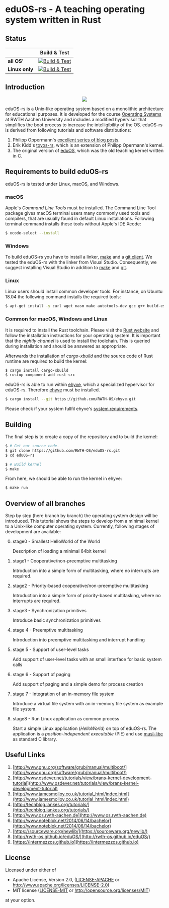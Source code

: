 # eduOS-rs - A teaching operating system written in Rust

## Status

|   | Build & Test |
|---|:-----:|
|**all OS'**|[![Build & Test](https://dev.azure.com/RWTH-OS/eduOS-rs/_apis/build/status/RWTH-OS.eduOS-rs)](https://dev.azure.com/RWTH-OS/eduOS-rs/_build?definitionId=1)|
|**Linux only**|[![Build & Test](https://git.rwth-aachen.de/os/eduOS-rs/badges/master/pipeline.svg)](https://git.rwth-aachen.de/os/eduOS-rs/pipelines)|

## Introduction

<p align="center"><img src="/img/demo.gif?raw=true"/></p>

eduOS-rs is a Unix-like operating system based on a monolithic architecture for educational purposes.
It is developed for the course [Operating Systems][acsos] at RWTH Aachen University and includes a modified hypervisor that simplifies the boot process to increase the intelligibility of the OS.
eduOS-rs is derived from following tutorials and software distributions:

1. Philipp Oppermann's [excellent series of blog posts][opp].
2. Erik Kidd's [toyos-rs][kidd], which is an extension of Philipp Opermann's kernel.
3. The original version of [eduOS][stlankes], which was the old teaching kernel written in C.

[opp]: http://blog.phil-opp.com/
[kidd]: http://www.randomhacks.net/bare-metal-rust/
[stlankes]: http://rwth-os.github.io/eduOS/
[rust-barebones-kernel]: https://github.com/thepowersgang/rust-barebones-kernel
[acsos]: http://www.os.rwth-aachen.de/

## Requirements to build eduOS-rs
eduOS-rs is tested under Linux, macOS, and Windows.

### macOS
Apple's *Command Line Tools* must be installed.
The Command Line Tool package gives macOS terminal users many commonly used tools and compilers, that are usually found in default Linux installations.
Following terminal command installs these tools without Apple's IDE Xcode:

```sh
$ xcode-select --install
```

### Windows
To build eduOS-rs you have to install a linker, [make](http://gnuwin32.sourceforge.net/packages/make.htm) and a [git client](https://git-scm.com/downloads).
We tested the eduOS-rs with the linker from Visual Studio.
Consequently, we suggest installing Visual Studio in addition to [make](http://gnuwin32.sourceforge.net/packages/make.htm) and [git](https://git-scm.com/downloads).

### Linux
Linux users should install common developer tools.
For instance, on Ubuntu 18.04 the following command installs the required tools:

```sh
$ apt-get install -y curl wget nasm make autotools-dev gcc g++ build-essential
```

### Common for macOS, Windows and Linux
It is required to install the Rust toolchain.
Please visit the [Rust website](https://www.rust-lang.org/) and follow the installation instructions for your operating system.
It is important that the *nightly channel* is used to install the toolchain.
This is queried during installation and should be answered as appropriate.

Afterwards the installation of *cargo-xbuild* and the source code of Rust runtime are required to build the kernel:

```sh
$ cargo install cargo-xbuild
$ rustup component add rust-src
```

eduOS-rs is able to run within [ehyve](https://github.com/RWTH-OS/ehyve), which a specialized hypervisor for eduOS-rs.
Therefore [ehyve](https://github.com/RWTH-OS/ehyve) must be installed.

```sh
$ cargo install --git https://github.com/RWTH-OS/ehyve.git
```

Please check if your system fullfil ehyve's [system requirements](https://github.com/RWTH-OS/ehyve).

## Building
The final step is to create a copy of the repository and to build the kernel:

```sh
$ # Get our source code.
$ git clone https://github.com/RWTH-OS/eduOS-rs.git
$ cd eduOS-rs

$ # Build kernel
$ make
```

From here, we should be able to run the kernel in ehyve:

```sh
$ make run
```

## Overview of all branches

Step by step (here branch by branch) the operating system design will be introduced.
This tutorial shows the steps to develop from a minimal kernel to a Unix-like computer operating system.
Currently, following stages of development are available:

0. stage0 - Smallest HelloWorld of the World

   Description of loading a minimal 64bit kernel

1. stage1 - Cooperative/non-preemptive multitasking

   Introduction into a simple form of multitasking, where no interrupts are required.

2. stage2 - Priority-based cooperative/non-preemptive multitasking

   Introduction into a simple form of priority-based multitasking, where no interrupts are required.

3. stage3 - Synchronization primitives

   Introduce basic synchronization primitives

4. stage 4 - Preemptive multitasking

   Introduction into preemptive multitasking and interrupt handling

5. stage 5 - Support of user-level tasks

   Add support of user-level tasks with an small interface for basic system calls

6. stage 6 - Support of paging

   Add support of paging and a simple demo for process creation

7. stage 7 - Integration of an in-memory file system

   Introduce a virtual file system with an in-memory file system as example file system.

8. stage8 - Run Linux application as common process

   Start a simple Linux application (_HelloWorld_) on top of eduOS-rs. The application is a _position-independent executable_ (PIE) and use [musl-libc](http://www.musl-libc.org) as standard C library.

## Useful Links

1. [http://www.gnu.org/software/grub/manual/multiboot/](http://www.gnu.org/software/grub/manual/multiboot/)
2. [http://www.osdever.net/tutorials/view/brans-kernel-development-tutorial](http://www.osdever.net/tutorials/view/brans-kernel-development-tutorial)
3. [http://www.jamesmolloy.co.uk/tutorial_html/index.html](http://www.jamesmolloy.co.uk/tutorial_html/index.html)
4. [http://techblog.lankes.org/tutorials/](http://techblog.lankes.org/tutorials/)
5. [http://www.os.rwth-aachen.de](http://www.os.rwth-aachen.de)
6. [http://www.noteblok.net/2014/06/14/bachelor](http://www.noteblok.net/2014/06/14/bachelor)
7. [https://sourceware.org/newlib/](https://sourceware.org/newlib/)
8. [http://rwth-os.github.io/eduOS/](http://rwth-os.github.io/eduOS/)
9. [https://intermezzos.github.io](https://intermezzos.github.io)

## License

Licensed under either of

 * Apache License, Version 2.0, ([LICENSE-APACHE](LICENSE-APACHE) or http://www.apache.org/licenses/LICENSE-2.0)
 * MIT license ([LICENSE-MIT](LICENSE-MIT) or http://opensource.org/licenses/MIT)

at your option.
